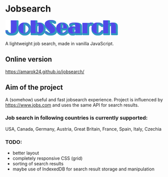 # Jobsearch

![Logo](./jobsearch-logo.webp?raw=true "Logo")

A lightweight job search, made in vanilla JavaScript.

## Online version
https://amarok24.github.io/jobsearch/

## Aim of the project
A (somehow) useful and fast jobsearch experience. Project is influenced by https://www.jobs.com and uses the same API for search results.

### Job search in following countries is currently supported:
USA, Canada, Germany, Austria, Great Britain, France, Spain, Italy, Czechia

### TODO:
- better layout
- completely responsive CSS (grid)
- sorting of search results
- maybe use of IndexedDB for search result storage and manipulation
